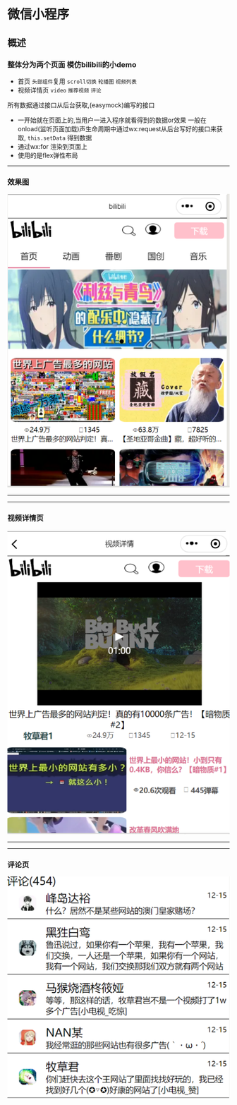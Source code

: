 # 微信小程序
## 概述

### 整体分为两个页面 模仿bilibili的小demo
 * 首页 `头部组件`复用 `scroll切换` `轮播图`  `视频列表`
 * 视频详情页 `video` `推荐视频` `评论`

 所有数据通过接口从后台获取,(easymock)编写的接口 
   * 一开始就在页面上的,当用户一进入程序就看得到的数据or效果 一般在onload(监听页面加载)声生命周期中通过wx:request从后台写好的接口来获取, `this.setData` 得到数据
   * 通过wx:for 渲染到页面上
   * 使用的是flex弹性布局

*** 
### 效果图 
 ![首页](./images/bili.png)
 ***
 ***
### 视频详情页
 ![](./images/video.png)
 ***
 ***
### 评论页
 ![](./images/comment.png)

